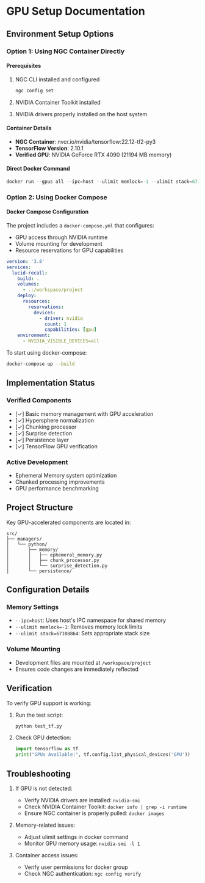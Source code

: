 # GPU Setup Documentation

## Environment Setup Options

### Option 1: Using NGC Container Directly

#### Prerequisites

1. NGC CLI installed and configured

   ```bash
   ngc config set
   ```

1. NVIDIA Container Toolkit installed
1. NVIDIA drivers properly installed on the host system

#### Container Details

- **NGC Container**: nvcr.io/nvidia/tensorflow:22.12-tf2-py3
- **TensorFlow Version**: 2.10.1
- **Verified GPU**: NVIDIA GeForce RTX 4090 (21194 MB memory)

#### Direct Docker Command

```powershell
docker run --gpus all --ipc=host --ulimit memlock=-1 --ulimit stack=67108864 -v ${PWD}:/workspace/project -it nvcr.io/nvidia/tensorflow:22.12-tf2-py3
```

### Option 2: Using Docker Compose

#### Docker Compose Configuration

The project includes a `docker-compose.yml` that configures:

- GPU access through NVIDIA runtime
- Volume mounting for development
- Resource reservations for GPU capabilities

```yaml
version: '3.8'
services:
  lucid-recall:
    build: .
    volumes:
      - .:/workspace/project
    deploy:
      resources:
        reservations:
          devices:
            - driver: nvidia
              count: 1
              capabilities: [gpu]
    environment:
      - NVIDIA_VISIBLE_DEVICES=all
```

To start using docker-compose:

```bash
docker-compose up --build
```

## Implementation Status

### Verified Components

- [✓] Basic memory management with GPU acceleration
- [✓] Hypersphere normalization
- [✓] Chunking processor
- [✓] Surprise detection
- [✓] Persistence layer
- [✓] TensorFlow GPU verification

### Active Development

- Ephemeral Memory system optimization
- Chunked processing improvements
- GPU performance benchmarking

## Project Structure

Key GPU-accelerated components are located in:

```text
src/
├── managers/
│   └── python/
│       ├── memory/
│       │   ├── ephemeral_memory.py
│       │   ├── chunk_processor.py
│       │   └── surprise_detection.py
│       └── persistence/
```

## Configuration Details

### Memory Settings

- `--ipc=host`: Uses host's IPC namespace for shared memory
- `--ulimit memlock=-1`: Removes memory lock limits
- `--ulimit stack=67108864`: Sets appropriate stack size

### Volume Mounting

- Development files are mounted at `/workspace/project`
- Ensures code changes are immediately reflected

## Verification

To verify GPU support is working:

1. Run the test script:

   ```python
   python test_tf.py
   ```

1. Check GPU detection:

   ```python
   import tensorflow as tf
   print("GPUs Available:", tf.config.list_physical_devices('GPU'))
   ```

## Troubleshooting

1. If GPU is not detected:
   - Verify NVIDIA drivers are installed: `nvidia-smi`
   - Check NVIDIA Container Toolkit: `docker info | grep -i runtime`
   - Ensure NGC container is properly pulled: `docker images`

1. Memory-related issues:
   - Adjust ulimit settings in docker command
   - Monitor GPU memory usage: `nvidia-smi -l 1`

1. Container access issues:
   - Verify user permissions for docker group
   - Check NGC authentication: `ngc config verify`
